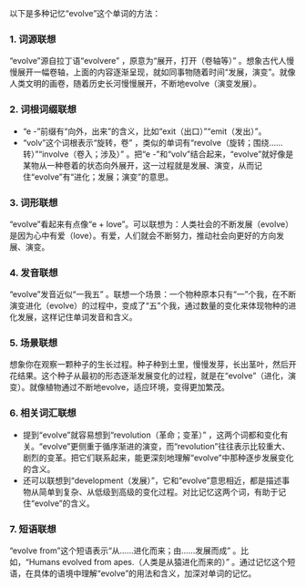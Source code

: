 以下是多种记忆“evolve”这个单词的方法：

### 1. 词源联想
“evolve”源自拉丁语“evolvere” ，原意为“展开，打开（卷轴等）” 。想象古代人慢慢展开一幅卷轴，上面的内容逐渐呈现，就如同事物随着时间“发展，演变”。就像人类文明的画卷，随着历史长河慢慢展开，不断地evolve（演变发展）。

### 2. 词根词缀联想
 - “e -”前缀有“向外，出来”的含义，比如“exit（出口）”“emit（发出）”。
 - “volv”这个词根表示“旋转，卷” ，类似的单词有“revolve（旋转；围绕……转）”“involve（卷入；涉及）” 。把“e -”和“volv”结合起来，“evolve”就好像是某物从一种卷着的状态向外展开，这一过程就是发展、演变，从而记住“evolve”有“进化；发展；演变”的意思。

### 3. 词形联想
“evolve”看起来有点像“e + love”。可以联想为：人类社会的不断发展（evolve）是因为心中有爱（love）。有爱，人们就会不断努力，推动社会向更好的方向发展、演变。

### 4. 发音联想
“evolve”发音近似“一我五” 。联想一个场景：一个物种原本只有“一”个我，在不断演变进化（evolve）的过程中，变成了“五”个我，通过数量的变化来体现物种的进化发展，这样记住单词发音和含义。

### 5. 场景联想
想象你在观察一颗种子的生长过程。种子种到土里，慢慢发芽，长出茎叶，然后开花结果。这个种子从最初的形态逐渐发展变化的过程，就是在“evolve”（进化，演变）。就像植物通过不断地evolve，适应环境，变得更加繁茂。

### 6. 相关词汇联想
 - 提到“evolve”就容易想到“revolution（革命；变革）” ，这两个词都和变化有关。“evolve”更侧重于循序渐进的演变，而“revolution”往往表示比较重大、剧烈的变革。把它们联系起来，能更深刻地理解“evolve”中那种逐步发展变化的含义。
 - 还可以联想到“development（发展）”，它和“evolve”意思相近，都是描述事物从简单到复杂、从低级到高级的变化过程。对比记忆这两个词，有助于记住“evolve”的含义。

### 7. 短语联想
“evolve from”这个短语表示“从……进化而来；由……发展而成” 。比如，“Humans evolved from apes.（人类是从猿进化而来的）” 。通过记忆这个短语，在具体的语境中理解“evolve”的用法和含义，加深对单词的记忆。 